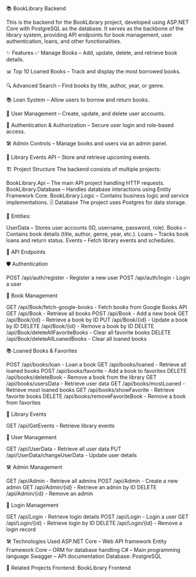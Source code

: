 📚 BookLibrary Backend

This is the backend for the BookLibrary project, developed using ASP.NET Core with PostgreSQL as the database. It serves as the backbone of the library system, providing API endpoints for book management, user authentication, loans, and other functionalities.

✨ Features
✅ Manage Books – Add, update, delete, and retrieve book details.

📊 Top 10 Loaned Books – Track and display the most borrowed books.

🔍 Advanced Search – Find books by title, author, year, or genre.

📚 Loan System – Allow users to borrow and return books.

👤 User Management – Create, update, and delete user accounts.

🔑 Authentication & Authorization – Secure user login and role-based access.

🛠 Admin Controls – Manage books and users via an admin panel.

📅 Library Events API – Store and retrieve upcoming events.

🏗 Project Structure
The backend consists of multiple projects:

BookLibrary.Api – The main API project handling HTTP requests.
BookLibrary.Database – Handles database interactions using Entity Framework Core.
BookLibrary.Logic – Contains business logic and service implementations.
🗄 Database
The project uses Postgres for data storage.

📌 Entities:

UserData – Stores user accounts (ID, username, password, role).
Books – Contains book details (title, author, genre, year, etc.).
Loans – Tracks book loans and return status.
Events – Fetch library events and schedules.

📂 API Endpoints

🛡 Authentication

POST /api/auth/register - Register a new user
POST /api/auth/login - Login a user

📖 Book Management

GET /api/Book/fetch-google-books - Fetch books from Google Books API
GET /api/Book - Retrieve all books
POST /api/Book - Add a new book
GET /api/Book/{id} - Retrieve a book by ID
PUT /api/Book/{id} - Update a book by ID
DELETE /api/Book/{id} - Remove a book by ID
DELETE /api/Book/deleteAllFavoriteBooks - Clear all favorite books
DELETE /api/Book/deleteAllLoanedBooks - Clear all loaned books

📚 Loaned Books & Favorites

POST /api/books/loan - Loan a book
GET /api/books/loaned - Retrieve all loaned books
POST /api/books/favorite - Add a book to favorites
DELETE /api/books/deleteBook - Remove a book from the library
GET /api/books/usersData - Retrieve user data
GET /api/books/mostLoaned - Retrieve most loaned books
GET /api/books/showFavorite - Retrieve favorite books
DELETE /api/books/removeFavoriteBook - Remove a book from favorites

📅 Library Events

GET /api/GetEvents - Retrieve library events

👤 User Management

GET /api/UserData - Retrieve all user data
PUT /api/UserData/changeUserData - Update user details

🛠 Admin Management

GET /api/Admin - Retrieve all admins
POST /api/Admin - Create a new admin
GET /api/Admin/{id} - Retrieve an admin by ID
DELETE /api/Admin/{id} - Remove an admin

🔐 Login Management

GET /api/Login - Retrieve login details
POST /api/Login - Login a user
GET /api/Login/{id} - Retrieve login by ID
DELETE /api/Login/{id} - Remove a login record


🛠 Technologies Used
ASP.NET Core – Web API framework
Entity Framework Core – ORM for database handling
C# – Main programming language
Swagger – API documentation
Database: PostgreSQL

🔗 Related Projects
Frontend: BookLibrary Frontend

